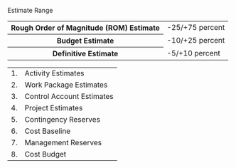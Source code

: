 Estimate Range<br>
<table>
<tr><th>Rough Order of Magnitude (ROM) Estimate</th><td>-25/+75 percent</td></tr>
<tr><th>Budget Estimate</th><td>-10/+25 percent</td></tr>
<tr><th>Definitive Estimate</th><td>-5/+10 percent</td></tr>
</table>

<table>
  <tr><td>1.</td><td>Activity Estimates</td></tr>
  <tr><td>2.</td><td>Work Package Estimates</td></tr>
  <tr><td>3.</td><td>Control Account Estimates</td></tr>
  <tr><td>4.</td><td>Project Estimates</td></tr>
  <tr><td>5.</td><td>Contingency Reserves</td></tr>
  <tr><td>6.</td><td>Cost Baseline</td></tr>
  <tr><td>7.</td><td>Management Reserves</td></tr>
  <tr><td>8.</td><td>Cost Budget</td></tr>
</table>
